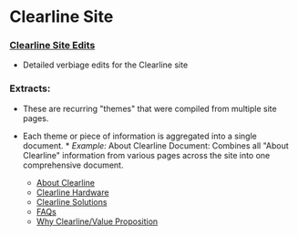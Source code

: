 # Clearline Site 

### [Clearline Site Edits](edits.md)
- Detailed verbiage edits for the Clearline site

### Extracts:

- These are recurring "themes" that were compiled from multiple site pages.  

- Each theme or piece of information is aggregated into a single document.
      * _Example:_ About Clearline Document:
            Combines all "About Clearline" information from various pages across the site into one comprehensive document.  

  * [About Clearline](./about.md)
  * [Clearline Hardware](./hardware.md)
  * [Clearline Solutions](./solutions.md)
  * [FAQs](./faqs.md)
  * [Why Clearline/Value Proposition](./why.md)



